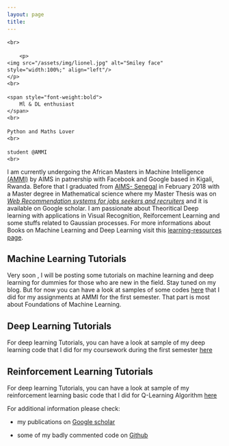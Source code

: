 ```yaml
---
layout: page
title: 
---
```


<td style="width=20%;vertical-align: top;">


	<br>
	
        <p>
	<img src="/assets/img/lionel.jpg" alt="Smiley face" style="width:100%;" align="left"/> 
	</p>
	<br>

	<span style="font-weight:bold">
		Ml & DL enthusiast
	</span>
	<br>

	Python and Maths Lover 
	<br>

	student @AMMI
	<br>
</td>


I am currently undergoing the African Masters in Machine Intelligence [(AMMI)](http://aims-ammi.com/) by AIMS in patnership with Facebook and Google based in Kigali, Rwanda.
Before that I graduated from [AIMS- Senegal](https://www.aims-senegal.org/) in February 2018 with a Master degree in Mathematical science where my Master Thesis was on [*Web Recommendation systems for jobs seekers and recruiters*](https://scholar.google.com/citations?user=NEBFZl8AAAAJ&hl=en) and it is available on Google scholar.
I am passionate about Theoritical Deep learning with applications in Visual Recognition, Reiforcement Learning and some stuffs related to Gaussian processes.
For more informations about Books on Machine Learning and Deep Learning visit this [learning-resources page](post.md).


## Machine Learning Tutorials
Very soon , I will be posting some tutorials on machine learning and deep learning for dummies for those who are new in the field. Stay tuned  on my blog. But for now you can have a look at samples of some codes [here](https://github.com/tondji/tondji.github.io/tree/master/Tutorials-Assignments) that I did for my assignments at AMMI for the first semester. That part is most about Foundations of Machine Learning.

## Deep Learning Tutorials
For deep learning Tutorials, you can have a look at sample of my deep learning code that I did for my coursework during the first semester [here](https://github.com/tondji/tondji.github.io/tree/master/Deep-Learning-Codes)

## Reinforcement Learning Tutorials
For deep learning Tutorials, you can have a look at sample of my reinforcement learning basic code that I did for Q-Learning Algorithm [here](Reinforcement-Learning/Reinforcement+Learning+-Intro-to-Q-Learning.html)

For additional information please check:

* my publications on <a href = "https://scholar.google.fr/citations?view_op=list_works&hl=fr&user=NEBFZl8AAAAJ">Google scholar</a>
			
* some of my badly commented code on <a href = "https://github.com/tondji">Github</a>





